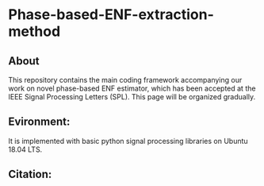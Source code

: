 # Phase-based-ENF-extraction-method

## About
This repository contains the main coding framework accompanying our work on novel phase-based ENF estimator, which has been accepted at the IEEE Signal Processing Letters (SPL). This page will be organized gradually.

## Evironment:
It is implemented with basic python signal processing libraries on Ubuntu 18.04 LTS.

## Citation:
